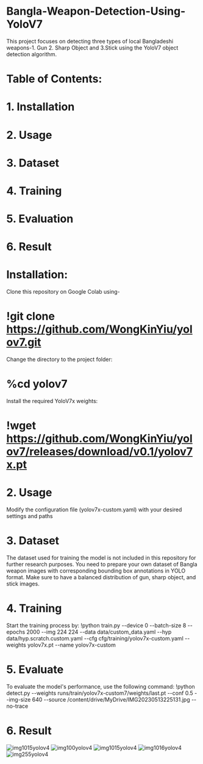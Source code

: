 # Bangla-Weapon-Detection-Using-YoloV7
This project focuses on detecting three types of local Bangladeshi weapons-1. Gun 2. Sharp Object and 3.Stick using the YoloV7 object detection algorithm. 
# Table of Contents:
# 1. Installation 
# 2. Usage  
# 3. Dataset 
# 4. Training 
# 5. Evaluation 
# 6. Result
# Installation: 
Clone this repository on Google Colab using-
# !git clone https://github.com/WongKinYiu/yolov7.git 
 Change the directory to the project folder: 
# %cd yolov7 
 Install the required YoloV7x weights: 
 # !wget https://github.com/WongKinYiu/yolov7/releases/download/v0.1/yolov7x.pt
 # 2. Usage
 Modify the configuration file (yolov7x-custom.yaml) with your desired settings and paths 
 # 3. Dataset 
 The dataset used for training the model is not included in this repository for further research purposes. You need to prepare your own dataset of Bangla weapon images with corresponding bounding box annotations in YOLO format. Make sure to have a balanced distribution of gun, sharp object, and stick images.
# 4. Training
Start the training process by: 
!python train.py --device 0 --batch-size 8 --epochs 2000 --img 224 224 --data data/custom_data.yaml --hyp data/hyp.scratch.custom.yaml --cfg cfg/training/yolov7x-custom.yaml --weights yolov7x.pt --name yolov7x-custom 
# 5. Evaluate
To evaluate the model's performance, use the following command: 
!python detect.py --weights runs/train/yolov7x-custom7/weights/last.pt --conf 0.5 --img-size 640 --source /content/drive/MyDrive/IMG20230513225131.jpg --no-trace 
# 6. Result
![img1015yolov4](https://github.com/Tasfia266/Bangla-Weapon-Detection-Using-YoloV7/assets/76652458/953e17da-bb3a-42ef-a840-0b6071c5e2d0)
![img100yolov4](https://github.com/Tasfia266/Bangla-Weapon-Detection-Using-YoloV7/assets/76652458/95d58413-0f4a-420a-a4a3-486cde3a8a54)
![img1015yolov4](https://github.com/Tasfia266/Bangla-Weapon-Detection-Using-YoloV7/assets/76652458/00e4abcc-6849-4508-a071-b07b8b5807ed)
![img1016yolov4](https://github.com/Tasfia266/Bangla-Weapon-Detection-Using-YoloV7/assets/76652458/85e744eb-224b-4b7f-96fa-3521a6922dcc)
![img255yolov4](https://github.com/Tasfia266/Bangla-Weapon-Detection-Using-YoloV7/assets/76652458/14b5f880-3db6-4ff0-886f-b26b7cb6b35d)

